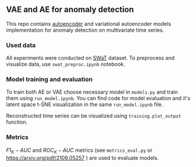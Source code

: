 ## VAE and AE for anomaly detection

This repo contains [autoencoder](https://arxiv.org/pdf/2311.01452) and variational autoencoder models implementation for anomaly detection on multivariate time
series.

### Used data

All experiments were conducted on [SWaT](https://itrust.sutd.edu.sg/itrust-labs_datasets/) dataset. To preprocess and visualize data, use `swat_preproc.ipynb` notebook.

### Model training and evaluation

To train both AE or VAE choose necessary model in `models.py` and train them using `run_model.ipynb`.
You can find code for model evaluation and it's latent space t-SNE visualization in the same `run_model.ipynb` file.

Reconstructed time series can be visualized using `training.plot_output` function.  

### Metrics 

$F1_{K}-AUC$ and $ROC_{K}-AUC$ metrics (see `metrics_eval.py` or https://arxiv.org/pdf/2109.05257 ) are used to evaluate models.
